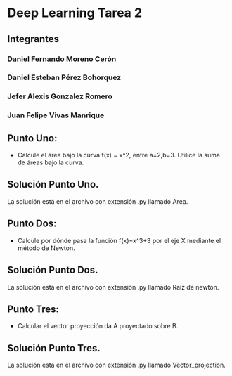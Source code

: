 # Deep Learning Tarea 2

## Integrantes
### Daniel Fernando Moreno Cerón
### Daniel Esteban Pérez Bohorquez 
### Jefer Alexis Gonzalez Romero
### Juan Felipe Vivas Manrique

## Punto Uno:
* Calcule el área bajo la curva f(x) = x^2, entre a=2,b=3. Utilice la suma de áreas bajo la curva.

## Solución Punto Uno. 
La solución está en el archivo con extensión .py llamado Area.

## Punto Dos:
* Calcule por dónde pasa la función f(x)=x^3+3 por el eje X mediante el método de Newton.

## Solución Punto Dos. 
La solución está en el archivo con extensión .py llamado Raiz de newton.

## Punto Tres:

* Calcular el vector proyección da A proyectado sobre B.

## Solución Punto Tres.

La solución está en el archivo con extensión .py llamado Vector_projection.
